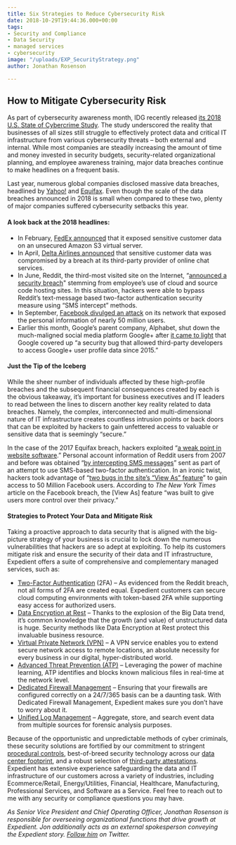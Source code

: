 ```yaml
---
title: Six Strategies to Reduce Cybersecurity Risk
date: 2018-10-29T19:44:36.000+00:00
tags:
- Security and Compliance
- Data Security
- managed services
- cybersecurity
image: "/uploads/EXP_SecurityStrategy.png"
author: Jonathan Rosenson

---
```

## How to Mitigate Cybersecurity Risk

As part of cybersecurity awareness month, IDG recently released [its 2018 U.S. State of Cybercrime Study](https://www.idg.com/tools-for-marketers/2018-u-s-state-of-cybercrime/). The study underscored the reality that businesses of all sizes still struggle to effectively protect data and critical IT infrastructure from various cybersecurity threats – both external and internal. While most companies are steadily increasing the amount of time and money invested in security budgets, security-related organizational planning, and employee awareness training, major data breaches continue to make headlines on a frequent basis.

Last year, numerous global companies disclosed massive data breaches, headlined by [Yahoo!](https://www.cnet.com/news/yahoo-announces-all-3-billion-accounts-hit-in-2013-breach/) and [Equifax](https://www.nytimes.com/2017/09/07/business/equifax-cyberattack.html). Even though the scale of the data breaches announced in 2018 is small when compared to these two, plenty of major companies suffered cybersecurity setbacks this year.

#### A look back at the 2018 headlines:

* In February, [FedEx announced](https://www.engadget.com/2018/02/15/fedex-sensitive-customer-data-exposed/) that it exposed sensitive customer data on an unsecured Amazon S3 virtual server.
* In April, [Delta Airlines announced](https://www.fastcompany.com/40554759/delta-air-lines-just-revealed-a-serious-data-breach-heres-what-you-should-do-next) that sensitive customer data was compromised by a breach at its third-party provider of online chat services.
* In June, Reddit, the third-most visited site on the Internet, “[announced a security breach](https://www.cnbc.com/2018/08/01/reddit-hack-shows-even-strong-security-measures-can-be-bypassed.html)" stemming from employee’s use of cloud and source code hosting sites. In this situation, hackers were able to bypass Reddit’s text-message based two-factor authentication security measure using “SMS intercept” methods.
* In September, [Facebook divulged an attack](https://www.nytimes.com/2018/09/28/technology/facebook-hack-data-breach.html) on its network that exposed the personal information of nearly 50 million users.
* Earlier this month, Google’s parent company, Alphabet, shut down the much-maligned social media platform Google+ after [it came to light](https://techcrunch.com/2018/10/08/google-plus-hack/) that Google covered up “a security bug that allowed third-party developers to access Google+ user profile data since 2015.”

#### Just the Tip of the Iceberg

While the sheer number of individuals affected by these high-profile breaches and the subsequent financial consequences created by each is the obvious takeaway, it’s important for business executives and IT leaders to read between the lines to discern another key reality related to data breaches. Namely, the complex, interconnected and multi-dimensional nature of IT infrastructure creates countless intrusion points or back doors that can be exploited by hackers to gain unfettered access to valuable or sensitive data that is seemingly “secure.”

In the case of the 2017 Equifax breach, hackers exploited “[a weak point in website software](https://www.nytimes.com/2017/09/07/business/equifax-cyberattack.html).” Personal account information of Reddit users from 2007 and before was obtained “[by intercepting SMS messages](https://www.cnbc.com/2018/08/01/reddit-hack-shows-even-strong-security-measures-can-be-bypassed.html)” sent as part of an attempt to use SMS-based two-factor authentication. In an ironic twist, hackers took advantage of “[two bugs in the site’s “View As” feature](https://www.nytimes.com/2018/09/28/technology/facebook-hack-data-breach.html)” to gain access to 50 Million Facebook users. According to _The New York Times_ article on the Facebook breach, the \[View As\] feature “was built to give users more control over their privacy.”

#### Strategies to Protect Your Data and Mitigate Risk

Taking a proactive approach to data security that is aligned with the big-picture strategy of your business is crucial to lock down the numerous vulnerabilities that hackers are so adept at exploiting. To help its customers mitigate risk and ensure the security of their data and IT infrastructure, Expedient offers a suite of comprehensive and complementary managed services, such as:

* [Two-Factor Authentication](https://www.expedient.com/services/managed-services/compliance-security/two-factor-authentication/) (2FA) – As evidenced from the Reddit breach, not all forms of 2FA are created equal. Expedient customers can secure cloud computing environments with token-based 2FA while supporting easy access for authorized users.
* [Data Encryption at Rest](https://www.expedient.com/services/managed-services/compliance-security/data-encryption-at-rest/) – Thanks to the explosion of the Big Data trend, it’s common knowledge that the growth (and value) of unstructured data is huge. Security methods like Data Encryption at Rest protect this invaluable business resource.
* [Virtual Private Network (VPN)](https://www.expedient.com/services/managed-services/network-access/virtual-private-network/) – A VPN service enables you to extend secure network access to remote locations, an absolute necessity for every business in our digital, hyper-distributed world.
* [Advanced Threat Prevention (ATP)](https://www.expedient.com/services/managed-services/compliance-security/advanced-threat-prevention/) – Leveraging the power of machine learning, ATP identifies and blocks known malicious files in real-time at the network level.
* [Dedicated Firewall Management](https://www.expedient.com/services/managed-services/network-access/firewall/) – Ensuring that your firewalls are configured correctly on a 24/7/365 basis can be a daunting task. With Dedicated Firewall Management, Expedient makes sure you don’t have to worry about it.
* [Unified Log Management](https://www.expedient.com/services/managed-services/compliance-security/unified-log-management/) – Aggregate, store, and search event data from multiple sources for forensic analysis purposes.

Because of the opportunistic and unpredictable methods of cyber criminals, these security solutions are fortified by our commitment to stringent [procedural controls](https://www.expedient.com/services/managed-services/compliance-security/service-organizational-control-reporting/), best-of-breed security technology across our [data center footprint](https://www.expedient.com/the-data-centers/), and a robust selection of [third-party attestations](https://www.expedient.com/services/managed-services/compliance-security/). Expedient has extensive experience safeguarding the data and IT infrastructure of our customers across a variety of industries, including Ecommerce/Retail, Energy/Utilities, Financial, Healthcare, Manufacturing, Professional Services, and Software as a Service. Feel free to reach out to me with any security or compliance questions you may have.

_As Senior Vice President and Chief Operating Officer, Jonathan Rosenson is responsible for overseeing organizational functions that drive growth at Expedient. Jon additionally acts as an external spokesperson conveying the Expedient story._ [_Follow him_](https://twitter.com/rosenson) _on Twitter._